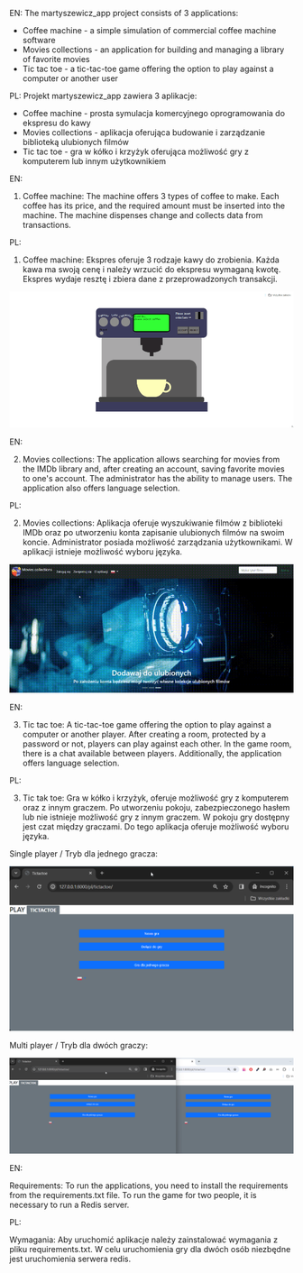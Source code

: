 EN:
  The martyszewicz_app project consists of 3 applications:
  - Coffee machine - a simple simulation of commercial coffee machine software
  - Movies collections - an application for building and managing a library of favorite movies
  - Tic tac toe - a tic-tac-toe game offering the option to play against a computer or another user

PL:
  Projekt martyszewicz_app zawiera 3 aplikacje:
  - Coffee machine - prosta symulacja komercyjnego oprogramowania do ekspresu do kawy
  - Movies collections - aplikacja oferująca budowanie i zarządzanie biblioteką ulubionych filmów
  - Tic tac toe - gra w kółko i krzyżyk oferująca możliwość gry z komputerem lub innym użytkownikiem

EN:
  1. Coffee machine:
  The machine offers 3 types of coffee to make. Each coffee has its price, and the required amount must be inserted into the machine. The machine dispenses change and collects data from transactions.

PL:
  1. Coffee machine:
  Ekspres oferuje 3 rodzaje kawy do zrobienia. Każda kawa ma swoją cenę i należy wrzucić do ekspresu wymaganą kwotę. Ekspres wydaje resztę i zbiera dane z przeprowadzonych transakcji.

  ![Coffee_machine](images/coffee_machine.gif)

EN:

  2. Movies collections:
  The application allows searching for movies from the IMDb library and, after creating an account, saving favorite movies to one's account. The administrator has the ability to manage users.
  The application also offers language selection.
  
PL:

  2. Movies collections:
  Aplikacja oferuje wyszukiwanie filmów z biblioteki IMDb oraz po utworzeniu konta zapisanie ulubionych filmów na swoim koncie. Administrator posiada możliwość zarządzania użytkownikami.
  W aplikacji istnieje możliwość wyboru języka.
  
![Movies_collections](images/movies_collection.gif)

EN:

  3. Tic tac toe:
  A tic-tac-toe game offering the option to play against a computer or another player. After creating a room, protected by a password or not, players can play against each other. In the game room, there is a chat   available between players.
  Additionally, the application offers language selection.
  
PL:

  3. Tic tak toe:
  Gra w kółko i krzyżyk, oferuje możliwość gry z komputerem oraz z innym graczem. 
  Po utworzeniu pokoju, zabezpieczonego hasłem lub nie istnieje możliwość gry z innym graczem. W pokoju gry dostępny jest czat między graczami.
  Do tego aplikacja oferuje możliwość wyboru języka.


  Single player / Tryb dla jednego gracza:
  
  ![Tictactoe singleplayer](images/tictactoe_singleplayer.gif)

  Multi player / Tryb dla dwóch graczy:
  
  ![Tictactoe_multiplayer](images/tictactoe_multiplayer.gif)

EN:

  Requirements:
  To run the applications, you need to install the requirements from the requirements.txt file.
  To run the game for two people, it is necessary to run a Redis server.

PL:

  Wymagania:
  Aby uruchomić aplikacje należy zainstalować wymagania z pliku requirements.txt.
  W celu uruchomienia gry dla dwóch osób niezbędne jest uruchomienia serwera redis.
